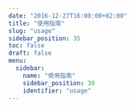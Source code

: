```yaml
---
date: "2016-12-27T16:00:00+02:00"
title: "使用指南"
slug: "usage"
sidebar_position: 35
toc: false
draft: false
menu:
  sidebar:
    name: "使用指南"
    sidebar_position: 30
    identifier: "usage"
---
```

